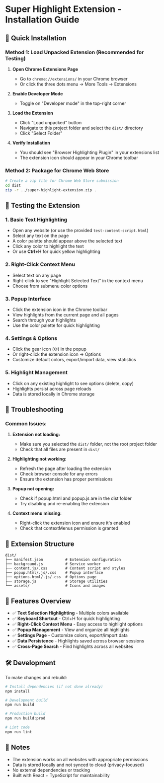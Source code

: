 # Super Highlight Extension - Installation Guide

## 🚀 Quick Installation

### Method 1: Load Unpacked Extension (Recommended for Testing)

1. **Open Chrome Extensions Page**
   - Go to `chrome://extensions/` in your Chrome browser
   - Or click the three dots menu → More Tools → Extensions

2. **Enable Developer Mode**
   - Toggle on "Developer mode" in the top-right corner

3. **Load the Extension**
   - Click "Load unpacked" button
   - Navigate to this project folder and select the `dist/` directory
   - Click "Select Folder"

4. **Verify Installation**
   - You should see "Browser Highlighting Plugin" in your extensions list
   - The extension icon should appear in your Chrome toolbar

### Method 2: Package for Chrome Web Store

```bash
# Create a zip file for Chrome Web Store submission
cd dist
zip -r ../super-highlight-extension.zip .
```

## 🧪 Testing the Extension

### 1. Basic Text Highlighting
- Open any website (or use the provided `test-content-script.html`)
- Select any text on the page
- A color palette should appear above the selected text
- Click any color to highlight the text
- Or use **Ctrl+H** for quick yellow highlighting

### 2. Right-Click Context Menu
- Select text on any page
- Right-click to see "Highlight Selected Text" in the context menu
- Choose from submenu color options

### 3. Popup Interface
- Click the extension icon in the Chrome toolbar
- View highlights from the current page and all pages
- Search through your highlights
- Use the color palette for quick highlighting

### 4. Settings & Options
- Click the gear icon (⚙️) in the popup
- Or right-click the extension icon → Options
- Customize default colors, export/import data, view statistics

### 5. Highlight Management
- Click on any existing highlight to see options (delete, copy)
- Highlights persist across page reloads
- Data is stored locally in Chrome storage

## 🔧 Troubleshooting

### Common Issues:

1. **Extension not loading:**
   - Make sure you selected the `dist/` folder, not the root project folder
   - Check that all files are present in `dist/`

2. **Highlighting not working:**
   - Refresh the page after loading the extension
   - Check browser console for any errors
   - Ensure the extension has proper permissions

3. **Popup not opening:**
   - Check if popup.html and popup.js are in the dist folder
   - Try disabling and re-enabling the extension

4. **Context menu missing:**
   - Right-click the extension icon and ensure it's enabled
   - Check that contextMenus permission is granted

## 📁 Extension Structure

```
dist/
├── manifest.json          # Extension configuration
├── background.js          # Service worker
├── content.js/.css        # Content script and styles
├── popup.html/.js/.css    # Popup interface
├── options.html/.js/.css  # Options page
├── storage.js             # Storage utilities
└── assets/                # Icons and images
```

## 🎯 Features Overview

- ✅ **Text Selection Highlighting** - Multiple colors available
- ✅ **Keyboard Shortcut** - Ctrl+H for quick highlighting
- ✅ **Right-Click Context Menu** - Easy access to highlight options
- ✅ **Popup Management** - View and organize all highlights
- ✅ **Settings Page** - Customize colors, export/import data
- ✅ **Data Persistence** - Highlights saved across browser sessions
- ✅ **Cross-Page Search** - Find highlights across all websites

## 🛠️ Development

To make changes and rebuild:

```bash
# Install dependencies (if not done already)
npm install

# Development build
npm run build

# Production build
npm run build:prod

# Lint code
npm run lint
```

## 📝 Notes

- The extension works on all websites with appropriate permissions
- Data is stored locally and not synced to cloud (privacy-focused)
- No external dependencies or tracking
- Built with React + TypeScript for maintainability